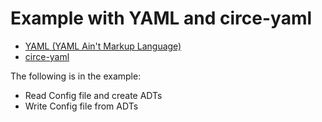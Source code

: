 # Example with YAML and circe-yaml
* [YAML (YAML Ain't Markup Language)](https://learnxinyminutes.com/docs/yaml/)
* [circe-yaml](https://github.com/circe/circe-yaml )

The following is in the example:
* Read Config file and create ADTs
* Write Config file from ADTs